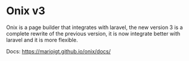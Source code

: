 # Onix v3

Onix is a page builder that integrates with laravel, the new version 3 is a complete rewrite of the previous version, it is now integrate better with laravel and it is more flexible.

Docs: https://mariojgt.github.io/onix/docs/
